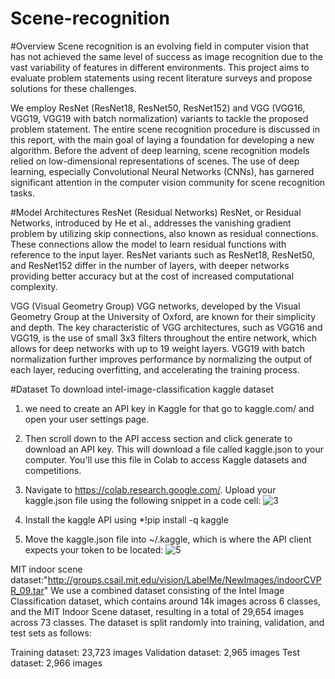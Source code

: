 # Scene-recognition

#Overview
Scene recognition is an evolving field in computer vision that has not achieved the same level of success as image recognition due to the vast variability of features in different environments. This project aims to evaluate problem statements using recent literature surveys and propose solutions for these challenges.

We employ ResNet (ResNet18, ResNet50, ResNet152) and VGG (VGG16, VGG19, VGG19 with batch normalization) variants to tackle the proposed problem statement. The entire scene recognition procedure is discussed in this report, with the main goal of laying a foundation for developing a new algorithm. Before the advent of deep learning, scene recognition models relied on low-dimensional representations of scenes. The use of deep learning, especially Convolutional Neural Networks (CNNs), has garnered significant attention in the computer vision community for scene recognition tasks.


#Model Architectures
ResNet (Residual Networks)
ResNet, or Residual Networks, introduced by He et al., addresses the vanishing gradient problem by utilizing skip connections, also known as residual connections. These connections allow the model to learn residual functions with reference to the input layer. ResNet variants such as ResNet18, ResNet50, and ResNet152 differ in the number of layers, with deeper networks providing better accuracy but at the cost of increased computational complexity.

VGG (Visual Geometry Group)
VGG networks, developed by the Visual Geometry Group at the University of Oxford, are known for their simplicity and depth. The key characteristic of VGG architectures, such as VGG16 and VGG19, is the use of small 3x3 filters throughout the entire network, which allows for deep networks with up to 19 weight layers. VGG19 with batch normalization further improves performance by normalizing the output of each layer, reducing overfitting, and accelerating the training process.

#Dataset
To download intel-image-classification kaggle dataset

1. we need to create an API key in Kaggle for that go to kaggle.com/ and open your user settings page.
2. Then scroll down to the API access section and click generate to download an API key. This will download a file called kaggle.json to your computer. You'll use this file in Colab to access Kaggle datasets and competitions.
3. Navigate to https://colab.research.google.com/. Upload your kaggle.json file using the following snippet in a code cell: ![3](https://github.com/user-attachments/assets/8cb60cb9-d999-4789-b10b-5869aabaa894)

4. Install the kaggle API using *!pip install -q kaggle
5. Move the kaggle.json file into ~/.kaggle, which is where the API client expects your token to be located: ![5](https://github.com/user-attachments/assets/95e42b2a-ff08-4b3a-b467-a1c5a2e61744)

MIT indoor scene dataset:"http://groups.csail.mit.edu/vision/LabelMe/NewImages/indoorCVPR_09.tar"
We use a combined dataset consisting of the Intel Image Classification dataset, which contains around 14k images across 6 classes, and the MIT Indoor Scene dataset, resulting in a total of 29,654 images across 73 classes. The dataset is split randomly into training, validation, and test sets as follows:

Training dataset: 23,723 images
Validation dataset: 2,965 images
Test dataset: 2,966 images

